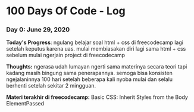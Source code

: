 # 100 Days Of Code - Log

### Day 0: June 29, 2020 

**Today's Progress**: ngulang belajar soal html + css di freecodecamp lagi setelah keputus karena uas. mulai membiasakan diri lagi sama html + css sebelum mulai ngerjain project di freecodecamp

**Thoughts:** ngerasa udah lumayan ngerti sama materinya secara teori tapi kadang masih bingung sama penerapannya. semoga bisa konsisten ngejalaninnya 100 hari setelah beberapa kali nyoba mulai dan selalu berhenti setelah sekitar 2 mingguan.

**Materi terakhir di freecodecamp:** Basic CSS: Inherit Styles from the Body ElementPassed

